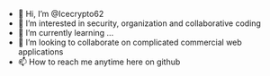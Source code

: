 - 👋 Hi, I’m @Icecrypto62
- 👀 I’m interested in security, organization and collaborative coding
- 🌱 I’m currently learning ...
- 💞️ I’m looking to collaborate on complicated commercial web applications 
- 📫 How to reach me anytime here on github

<!---
Icecrypto62/Icecrypto62 is a ✨ special ✨ repository because its `README.md` (this file) appears on your GitHub profile.
You can click the Preview link to take a look at your changes.
--->
